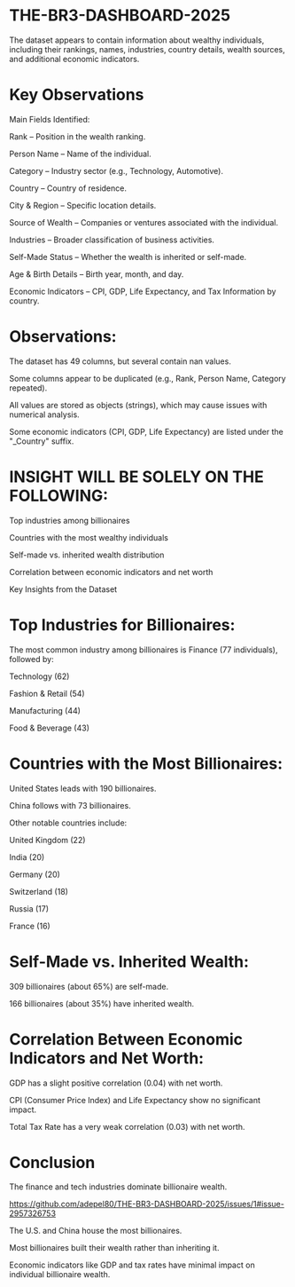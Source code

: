 # THE-BR3-DASHBOARD-2025
The dataset appears to contain information about wealthy individuals, including their rankings, names, industries, country details, wealth sources, and additional economic indicators.
# Key Observations
Main Fields Identified:

Rank – Position in the wealth ranking.

Person Name – Name of the individual.

Category – Industry sector (e.g., Technology, Automotive).

Country – Country of residence.

City & Region – Specific location details.

Source of Wealth – Companies or ventures associated with the individual.

Industries – Broader classification of business activities.

Self-Made Status – Whether the wealth is inherited or self-made.

Age & Birth Details – Birth year, month, and day.

Economic Indicators – CPI, GDP, Life Expectancy, and Tax Information by country.

# Observations:
The dataset has 49 columns, but several contain nan values.

Some columns appear to be duplicated (e.g., Rank, Person Name, Category repeated).

All values are stored as objects (strings), which may cause issues with numerical analysis.

Some economic indicators (CPI, GDP, Life Expectancy) are listed under the "_Country" suffix.

# INSIGHT WILL BE SOLELY ON THE FOLLOWING:

Top industries among billionaires

Countries with the most wealthy individuals

Self-made vs. inherited wealth distribution

Correlation between economic indicators and net worth

Key Insights from the Dataset

# Top Industries for Billionaires:

The most common industry among billionaires is Finance (77 individuals), followed by:

Technology (62)

Fashion & Retail (54)

Manufacturing (44)

Food & Beverage (43)

# Countries with the Most Billionaires:

United States leads with 190 billionaires.

China follows with 73 billionaires.

Other notable countries include:

United Kingdom (22)

India (20)

Germany (20)

Switzerland (18)

Russia (17)

France (16)

# Self-Made vs. Inherited Wealth:

309 billionaires (about 65%) are self-made.

166 billionaires (about 35%) have inherited wealth.

# Correlation Between Economic Indicators and Net Worth:

GDP has a slight positive correlation (0.04) with net worth.

CPI (Consumer Price Index) and Life Expectancy show no significant impact.

Total Tax Rate has a very weak correlation (0.03) with net worth.

# Conclusion
The finance and tech industries dominate billionaire wealth.

https://github.com/adepel80/THE-BR3-DASHBOARD-2025/issues/1#issue-2957326753

The U.S. and China house the most billionaires.

Most billionaires built their wealth rather than inheriting it.

Economic indicators like GDP and tax rates have minimal impact on individual billionaire wealth.
